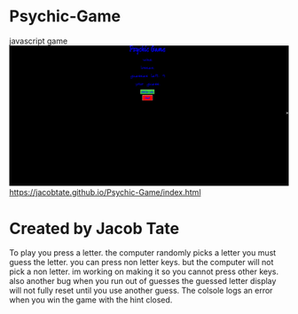 # Psychic-Game
javascript game
<img src="./assets/images/Screenshot (2).png">
https://jacobtate.github.io/Psychic-Game/index.html
# Created by Jacob Tate
To play you press a letter.
the computer randomly picks a letter you must guess the letter.
you can press non letter keys. but the computer will not pick a non letter.
im working on making it so you cannot press other keys.
also another bug when you run out of guesses the guessed letter display will not fully reset until you use another guess.
The colsole logs an error when you win the game with the hint closed.
